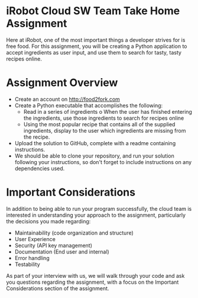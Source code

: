 iRobot Cloud SW Team Take Home Assignment
=========================================

Here at iRobot, one of the most important things a developer strives for is free food. For this assignment, you will be creating a Python application to accept ingredients as user input, and use them to search for tasty, tasty recipes online.

# Assignment Overview 

* Create an account on http://food2fork.com 
* Create a Python executable that accomplishes the following: 
    * Read in a series of ingredients o When the user has finished entering the ingredients, use those ingredients to search for recipes online
    * Using the most popular recipe that contains all of the supplied ingredients, display to the user which ingredients are missing from the recipe.
* Upload the solution to GitHub, complete with a readme containing instructions. 
* We should be able to clone your repository, and run your solution following your instructions, so don't forget to include instructions on any dependencies used. 

# Important Considerations 

In addition to being able to run your program successfully, the cloud team is interested in understanding your approach to the assignment, particularly the decisions you made regarding: 

* Maintainability (code organization and structure) 
* User Experience 
* Security (API key management) 
* Documentation (End user and internal) 
* Error handling 
* Testability 

As part of your interview with us, we will walk through your code and ask you questions regarding the assignment, with a focus on the Important Considerations section of the assignment. 
